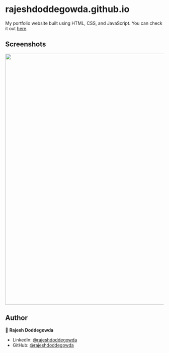 # rajeshdoddegowda.github.io

My portfolio website built using HTML, CSS, and JavaScript. You can check it out [here](https://rajeshdgowda.github.io/rajeshdoddegowda.github.io/).



## Screenshots

<p float="center">
    <img src="https://github.com/RajeshDgowda/rajeshdoddegowda.github.io/blob/main/Screenshots/1.png" width="800">
</p>



## Author

👤 **Rajesh Doddegowda**

* LinkedIn: [@rajeshdoddegowda](https://www.linkedin.com/in/rajesh-doddegowda)
* GitHub: [@rajeshdoddegowda](https://github.com/RajeshDgowda)
